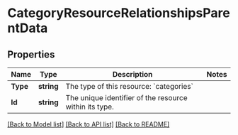 # CategoryResourceRelationshipsParentData

## Properties

Name | Type | Description | Notes
------------ | ------------- | ------------- | -------------
**Type** | **string** | The type of this resource: &#x60;categories&#x60; | 
**Id** | **string** | The unique identifier of the resource within its type.  | 

[[Back to Model list]](../README.md#documentation-for-models) [[Back to API list]](../README.md#documentation-for-api-endpoints) [[Back to README]](../README.md)


